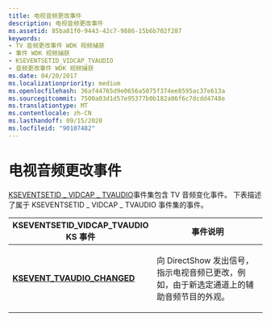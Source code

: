 ```yaml
---
title: 电视音频更改事件
description: 电视音频更改事件
ms.assetid: 85ba81f0-9443-42c7-9886-15b6b702f287
keywords:
- TV 音频更改事件 WDK 视频捕获
- 事件 WDK 视频捕获
- KSEVENTSETID_VIDCAP_TVAUDIO
- 音频更改事件 WDK 视频捕获
ms.date: 04/20/2017
ms.localizationpriority: medium
ms.openlocfilehash: 36af44765d9e0656a5075f374ee8595ac37e613a
ms.sourcegitcommit: 7500a03d1d57e95377b0b182a06f6c7dcdd4748e
ms.translationtype: MT
ms.contentlocale: zh-CN
ms.lasthandoff: 09/15/2020
ms.locfileid: "90107482"
---
```

# <a name="tv-audio-change-event"></a>电视音频更改事件


[KSEVENTSETID \_ VIDCAP \_ TVAUDIO](./kseventsetid-vidcap-tvaudio.md)事件集包含 TV 音频变化事件。 下表描述了属于 KSEVENTSETID \_ VIDCAP \_ TVAUDIO 事件集的事件。

<table>
<colgroup>
<col width="50%" />
<col width="50%" />
</colgroup>
<thead>
<tr class="header">
<th>KSEVENTSETID_VIDCAP_TVAUDIO KS 事件</th>
<th>事件说明</th>
</tr>
</thead>
<tbody>
<tr class="odd">
<td><p><a href="/windows-hardware/drivers/stream/ksevent-tvaudio-changed" data-raw-source="[&lt;strong&gt;KSEVENT_TVAUDIO_CHANGED&lt;/strong&gt;](./ksevent-tvaudio-changed.md)"><strong>KSEVENT_TVAUDIO_CHANGED</strong></a></p></td>
<td><p>向 DirectShow 发出信号，指示电视音频已更改，例如，由于新选定通道上的辅助音频节目的外观。</p></td>
</tr>
</tbody>
</table>

 

